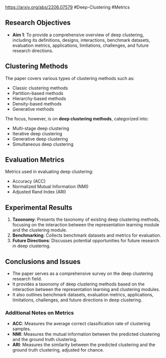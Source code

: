 https://arxiv.org/abs/2206.07579
#Deep-Clustering #Metrics 
## Research Objectives
- **Aim 1**: To provide a comprehensive overview of deep clustering, including its definitions, designs, interactions, benchmark datasets, evaluation metrics, applications, limitations, challenges, and future research directions.

## Clustering Methods
The paper covers various types of clustering methods such as:
- Classic clustering methods
- Partition-based methods
- Hierarchy-based methods
- Density-based methods
- Generative methods

The focus, however, is on **deep clustering methods**, categorized into:
- Multi-stage deep clustering
- Iterative deep clustering
- Generative deep clustering
- Simultaneous deep clustering

## Evaluation Metrics
Metrics used in evaluating deep clustering:
- Accuracy (ACC)
- Normalized Mutual Information (NMI)
- Adjusted Rand Index (ARI)

## Experimental Results
1. **Taxonomy**: Presents the taxonomy of existing deep clustering methods, focusing on the interaction between the representation learning module and the clustering module.
2. **Benchmarking**: Collects benchmark datasets and metrics for evaluation.
3. **Future Directions**: Discusses potential opportunities for future research in deep clustering.

## Conclusions and Issues
- The paper serves as a comprehensive survey on the deep clustering research field.
- It provides a taxonomy of deep clustering methods based on the interaction between the representation learning and clustering modules.
- It also outlines benchmark datasets, evaluation metrics, applications, limitations, challenges, and future directions in deep clustering.

### Additional Notes on Metrics
- **ACC**: Measures the average correct classification rate of clustering samples.
- **NMI**: Measures the mutual information between the predicted clustering and the ground truth clustering.
- **ARI**: Measures the similarity between the predicted clustering and the ground truth clustering, adjusted for chance.

